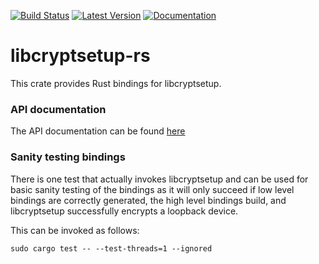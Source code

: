 [![Build Status](https://travis-ci.org/jbaublitz/neli.svg?branch=master)](https://travis-ci.org/jbaublitz/neli)
[![Latest Version](https://img.shields.io/crates/v/libcryptsetup-rs.svg)](https://crates.io/crates/libcryptsetup-rs)
[![Documentation](https://docs.rs/libcryptsetup-rs/badge.svg)](https://stratis-storage.github.io/libcryptsetup-rs/doc/libcryptsetup_rs/index.html)

# libcryptsetup-rs

This crate provides Rust bindings for libcryptsetup.

### API documentation

The API documentation can be found [here](https://stratis-storage.github.io/libcryptsetup-rs/doc/libcryptsetup_rs/index.html)

### Sanity testing bindings

There is one test that actually invokes libcryptsetup and can be used for basic sanity
testing of the bindings as it will only succeed if low level bindings are correctly generated,
the high level bindings build, and libcryptsetup successfully encrypts a loopback device.

This can be invoked as follows:

```
sudo cargo test -- --test-threads=1 --ignored
```
